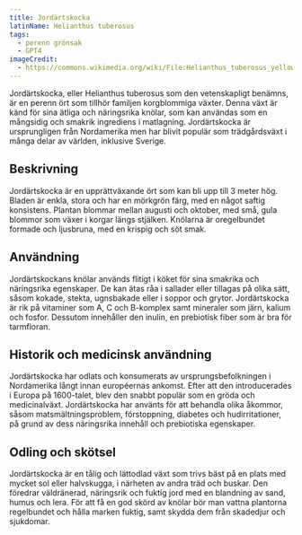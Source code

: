 ```yaml
---
title: Jordärtskocka
latinName: Helianthus tuberosus
tags:
  - perenn grönsak
  - GPT4
imageCredit:
  - https://commons.wikimedia.org/wiki/File:Helianthus_tuberosus_yellow_Helianthus_flowers_on_stipes.jpg
---
```


Jordärtskocka, eller Helianthus tuberosus som den vetenskapligt benämns, är en perenn ört som tillhör familjen korgblommiga växter. Denna växt är känd för sina ätliga och näringsrika knölar, som kan användas som en mångsidig och smakrik ingrediens i matlagning. Jordärtskocka är ursprungligen från Nordamerika men har blivit populär som trädgårdsväxt i många delar av världen, inklusive Sverige.

## Beskrivning

Jordärtskocka är en upprättväxande ört som kan bli upp till 3 meter hög. Bladen är enkla, stora och har en mörkgrön färg, med en något saftig konsistens. Plantan blommar mellan augusti och oktober, med små, gula blommor som växer i korgar längs stjälken. Knölarna är oregelbundet formade och ljusbruna, med en krispig och söt smak.

## Användning

Jordärtskockans knölar används flitigt i köket för sina smakrika och näringsrika egenskaper. De kan ätas råa i sallader eller tillagas på olika sätt, såsom kokade, stekta, ugnsbakade eller i soppor och grytor. Jordärtskocka är rik på vitaminer som A, C och B-komplex samt mineraler som järn, kalium och fosfor. Dessutom innehåller den inulin, en prebiotisk fiber som är bra för tarmfloran.

## Historik och medicinsk användning

Jordärtskocka har odlats och konsumerats av ursprungsbefolkningen i Nordamerika långt innan européernas ankomst. Efter att den introducerades i Europa på 1600-talet, blev den snabbt populär som en gröda och medicinalväxt. Jordärtskocka har använts för att behandla olika åkommor, såsom matsmältningsproblem, förstoppning, diabetes och hudirritationer, på grund av dess näringsrika innehåll och prebiotiska egenskaper.

## Odling och skötsel

Jordärtskocka är en tålig och lättodlad växt som trivs bäst på en plats med mycket sol eller halvskugga, i närheten av andra träd och buskar. Den föredrar väldränerad, näringsrik och fuktig jord med en blandning av sand, humus och lera. För att få en god skörd av knölar bör man vattna plantorna regelbundet och hålla marken fuktig, samt skydda dem från skadedjur och sjukdomar.
